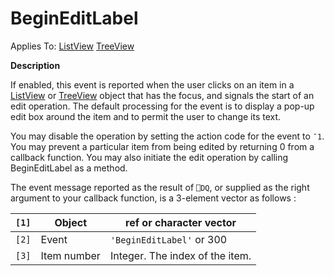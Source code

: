 




<h1 class="heading"><span class="name">BeginEditLabel</span></h1>

Applies To: [ListView](./listview.md) [TreeView](./treeview.md)


**Description**


If enabled, this event is reported when the user clicks on an item in a [ListView](./listview.md) or [TreeView](./treeview.md) object that has the focus, and signals the start of an edit operation. The default processing for the event is to display a pop-up edit box around the item and to permit the user to change its text.


You may disable the operation by setting the action code for the event to `¯1`. You may prevent a particular item from being edited by returning 0 from a callback function. You may also initiate the edit operation by calling BeginEditLabel as a method.


The event message reported as the result of `⎕DQ`, or supplied as the right argument to your callback function, is a 3-element vector as follows :


| `[1]` | Object | ref or character vector |
| --- | --- | ---  |
| `[2]` | Event | `'BeginEditLabel'` or 300 |
| `[3]` | Item number | Integer. The index of the item. |



